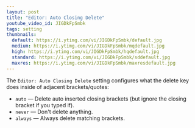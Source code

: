 ```yaml
---
layout: post
title: "Editor: Auto Closing Delete"
youtube_video_id: JIGDkFpSmbk
tags: setting
thumbnails:
  default: https://i.ytimg.com/vi/JIGDkFpSmbk/default.jpg
  medium: https://i.ytimg.com/vi/JIGDkFpSmbk/mqdefault.jpg
  high: https://i.ytimg.com/vi/JIGDkFpSmbk/hqdefault.jpg
  standard: https://i.ytimg.com/vi/JIGDkFpSmbk/sddefault.jpg
  maxres: https://i.ytimg.com/vi/JIGDkFpSmbk/maxresdefault.jpg
---
```


The `Editor: Auto Closing Delete` setting configures what the delete key does inside of adjacent brackets/quotes:

* `auto` — Delete auto inserted closing brackets (but ignore the closing bracket if you typed if).
* `never` — Don't delete anything.
* `always` — Always delete matching brackets.
